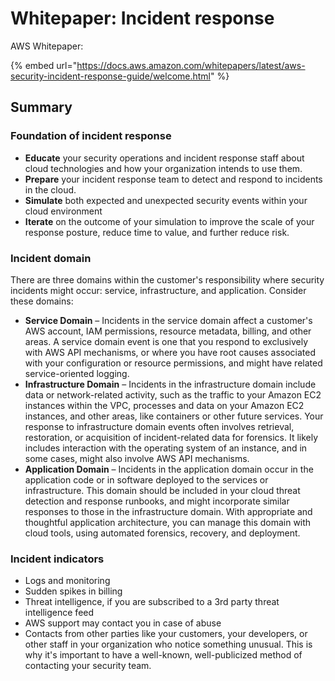 # Whitepaper: Incident response

AWS Whitepaper:&#x20;

{% embed url="https://docs.aws.amazon.com/whitepapers/latest/aws-security-incident-response-guide/welcome.html" %}

## Summary

### Foundation of incident response

* **Educate** your security operations and incident response staff about cloud technologies and how your organization intends to use them.
* **Prepare** your incident response team to detect and respond to incidents in the cloud.
* **Simulate** both expected and unexpected security events within your cloud environment
* **Iterate** on the outcome of your simulation to improve the scale of your response posture, reduce time to value, and further reduce risk.

### Incident domain&#x20;

There are three domains within the customer's responsibility where security incidents might occur: service, infrastructure, and application. Consider these domains:

* **Service Domain** – Incidents in the service domain affect a customer's AWS account, IAM permissions, resource metadata, billing, and other areas. A service domain event is one that you respond to exclusively with AWS API mechanisms, or where you have root causes associated with your configuration or resource permissions, and might have related service-oriented logging.
* **Infrastructure Domain** – Incidents in the infrastructure domain include data or network-related activity, such as the traffic to your Amazon EC2 instances within the VPC, processes and data on your Amazon EC2 instances, and other areas, like containers or other future services. Your response to infrastructure domain events often involves retrieval, restoration, or acquisition of incident-related data for forensics. It likely includes interaction with the operating system of an instance, and in some cases, might also involve AWS API mechanisms.
* **Application Domain** – Incidents in the application domain occur in the application code or in software deployed to the services or infrastructure. This domain should be included in your cloud threat detection and response runbooks, and might incorporate similar responses to those in the infrastructure domain. With appropriate and thoughtful application architecture, you can manage this domain with cloud tools, using automated forensics, recovery, and deployment.

### Incident indicators

* Logs and monitoring
* Sudden spikes in billing
* Threat intelligence, if you are subscribed to a 3rd party threat intelligence feed
* AWS support may contact you in case of abuse&#x20;
* Contacts from other parties like your customers, your developers, or other staff in your organization who notice something unusual. This is why it's important to have a well-known, well-publicized method of contacting your security team.

### &#x20;

